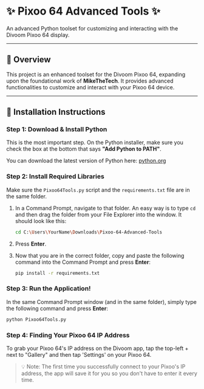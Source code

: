 
# ✨ Pixoo 64 Advanced Tools ✨

An advanced Python toolset for customizing and interacting with the Divoom Pixoo 64 display.

---

## 🚀 Overview

This project is an enhanced toolset for the Divoom Pixoo 64, expanding upon the foundational work of **MikeTheTech**. It provides advanced functionalities to customize and interact with your Pixoo 64 device.

---

## 🔧 Installation Instructions

### Step 1: Download & Install Python
This is the most important step. On the Python installer, make sure you check the box at the bottom that says **"Add Python to PATH"**.

You can download the latest version of Python here: [python.org](https://www.python.org/downloads/)

### Step 2: Install Required Libraries
Make sure the `Pixoo64Tools.py` script and the `requirements.txt` file are in the same folder.

1.  In a Command Prompt, navigate to that folder. An easy way is to type `cd ` and then drag the folder from your File Explorer into the window. It should look like this:
    ```bash
    cd C:\Users\YourName\Downloads\Pixoo-64-Advanced-Tools
    ```
2.  Press **Enter**.

3.  Now that you are in the correct folder, copy and paste the following command into the Command Prompt and press **Enter**:
    ```bash
    pip install -r requirements.txt
    ```

### Step 3: Run the Application!
In the same Command Prompt window (and in the same folder), simply type the following command and press **Enter**:
```bash
python Pixoo64Tools.py
```

### Step 4: Finding Your Pixoo 64 IP Address
To grab your Pixoo 64's IP address on the Divoom app, tap the top-left + next to "Gallery" and then tap 'Settings' on your Pixoo 64.

> 💡 Note: The first time you successfully connect to your Pixoo's IP address, the app will save it for you so you don't have to enter it every time.
